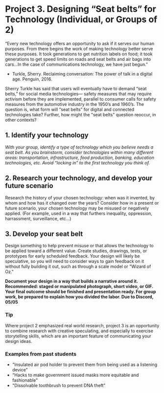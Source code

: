 # Project 3. Designing “Seat belts” for Technology (Individual, or Groups of 2) 

“Every new technology offers an opportunity to ask if it serves our human purposes. From there begins the work of making technology better serve these purposes. It took generations to get nutrition labels on food; it took generations to get speed limits on roads and seat belts and air bags into cars…In the case of communications technology, we have just begun."
- Turkle, Sherry. Reclaiming conversation: The power of talk in a digital age. Penguin, 2016.

Sherry Turkle has said that users will eventually have to demand “seat belts,” for social media technologies–– safety measures that may require activism before they are implemented, parallel to consumer calls for safety measures from the automotive industry in the 1950’s and 1960’s. The question is, what form will “seat belts” for digital and connected technologies take? Further, how might the "seat belts" question reoccur, in other contexts? 

## 1. Identify your technology
*With your group, identify a type of technology which you believe needs a seat belt. As you brainstorm, consider technologies within many different areas: transportation, infrastructure, food production, banking, education technologies, etc. Avoid “locking in” to the first technology you think of.* 

## 2. Research your technology, and develop your future scenario 
Research the history of your chosen technology: when was it invented, by whom and how has it changed over the years? Consider how in a present or future scenario, your chosen technology may be misused or negatively applied. (For example, used in a way that furthers inequality, oppression, harrassment, surveillance, etc...)  

## 3. Develop your seat belt  
Design something to help prevent misuse or that allows the technology to be applied toward a different value. Create studies, drawings, tests, or prototypes for early scheduled feedback. Your design will likely be speculative, so you will need to consider ways to gain feedback on it without fully building it out, such as through a scale model or "Wizard of Oz." 

**Document your design in a way that builds a narrative around it. Recommended: staged or manipulated photograph, short video, or GIF. Your final outcome should be finished and presentation ready. For group work, be prepared to explain how you divided the labor. Due to Discord, 05/05** 

### Tip 
Where project 2 emphasized real world research, project 3 is an opportunity to combine research with creative speculating, and especially to exercise storytelling skills, which are an important feature of communicating your design ideas. 

### Examples from past students
* "Insulated air pod holder to prevent them from being used as a listening device" 
* "Hacks to make government issued masks more equitable and fashionable"
* "Dissolvable toothbrush to prevent DNA theft" 
